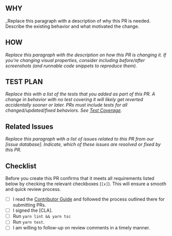 ## WHY

_Replace this paragraph with a description of why this PR is needed. Describe the existing behavior and what motivated the change.

## HOW

_Replace this paragraph with the description on how this PR is changing it. If you're changing visual properties, consider including before/after screenshots (and runnable code snippets to reproduce them)._

## TEST PLAN

_Replace this with a list of the tests that you added as part of this PR. A change in behavior with no test covering it
will likely get reverted accidentally sooner or later. PRs must include tests for all changed/updated/fixed behaviors. See [Test Coverage](https://codecov.io/gh/dooboolab/hackatalk-mobile)._

## Related Issues

_Replace this paragraph with a list of issues related to this PR from our [issue database]. Indicate, which of these issues are resolved or fixed by this PR._

## Checklist

Before you create this PR confirms that it meets all requirements listed below by checking the relevant checkboxes (`[x]`). This will ensure a smooth and quick review process.

- [ ] I read the [Contributor Guide](https://github.com/dooboolab/hackatalk-mobile/blob/master/CONTRIBUTING.md) and followed the process outlined there for submitting PRs.
- [ ] I signed the [CLA].
- [ ] Run `yarn lint && yarn tsc`
- [ ] Run `yarn test`.
- [ ] I am willing to follow-up on review comments in a timely manner.
